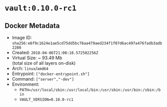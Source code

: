 # `vault:0.10.0-rc1`

## Docker Metadata

- Image ID: `sha256:e6f9c1624e1ae5cd75dd5bc76aa479aed234f1f07d6ac497a476fadb3adb2280`
- Created: `2018-04-06T21:00:18.572502256Z`
- Virtual Size: ~ 93.49 Mb  
  (total size of all layers on-disk)
- Arch: `linux`/`amd64`
- Entrypoint: `["docker-entrypoint.sh"]`
- Command: `["server","-dev"]`
- Environment:
  - `PATH=/usr/local/sbin:/usr/local/bin:/usr/sbin:/usr/bin:/sbin:/bin`
  - `VAULT_VERSION=0.10.0-rc1`
